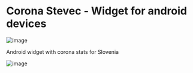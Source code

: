 
# Corona Stevec - Widget for android devices

![image](https://user-images.githubusercontent.com/71169333/165004513-f5dab26e-045d-40b3-9067-23e93c8626ad.png)


Android widget with corona stats for Slovenia

![image](https://user-images.githubusercontent.com/71169333/199237259-43573e22-06c8-4c83-8f96-ea1c6591585e.png)

